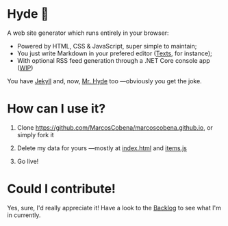 # Hyde 👹

A web site generator which runs entirely in your browser:
- Powered by HTML, CSS & JavaScript, super simple to maintain;
- You just write Markdown in your prefered editor ([Texts](http://www.texts.io/), for instance);
- With optional RSS feed generation through a .NET Core console app ([WIP](https://github.com/MarcosCobena/marcoscobena.github.io/blob/master/ItemsToRss/Program.cs))

You have [Jekyll](https://github.com/jekyll/jekyll) and, now, [Mr. Hyde](https://github.com/MarcosCobena/marcoscobena.github.io) too —obviously you get the joke.

# How can I use it?

1.  Clone <https://github.com/MarcosCobena/marcoscobena.github.io>, or simply fork it

2.  Delete my data for yours —mostly at [index.html](https://github.com/MarcosCobena/marcoscobena.github.io/blob/master/index.html) and [items.js](https://github.com/MarcosCobena/marcoscobena.github.io/blob/master/items/items.js)

3.  Go live!

# Could I contribute!

Yes, sure, I'd really appreciate it! Have a look to the [Backlog](https://github.com/MarcosCobena/marcoscobena.github.io/issues/1) to see what I'm in currently.
